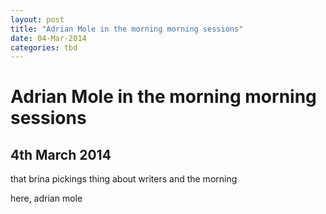 ```yaml
---
layout: post
title: "Adrian Mole in the morning morning sessions"
date: 04-Mar-2014
categories: tbd
---
```


# Adrian Mole in the morning morning sessions

## 4th March 2014

that brina pickings thing about writers and the morning

here,   adrian mole
